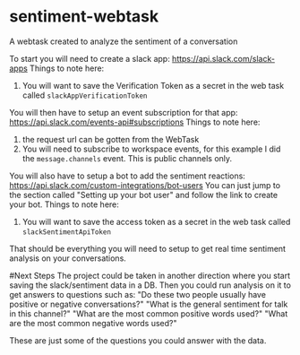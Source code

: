 # sentiment-webtask
A webtask created to analyze the sentiment of a conversation

To start you will need to create a slack app: https://api.slack.com/slack-apps
Things to note here:
1) You will want to save the Verification Token as a secret in the web task called `slackAppVerificationToken`

You will then have to setup an event subscription for that app: https://api.slack.com/events-api#subscriptions
Things to note here: 
1) the request url can be gotten from the WebTask
2) You will need to subscribe to workspace events, for this example I did the `message.channels` event. This is public channels only.

You will also have to setup a bot to add the sentiment reactions: https://api.slack.com/custom-integrations/bot-users
You can just jump to the section called "Setting up your bot user" and follow the link to create your bot.
Things to note here:
1) You will want to save the access token as a secret in the web task called `slackSentimentApiToken`

That should be everything you will need to setup to get real time sentiment analysis on your conversations.

#Next Steps
The project could be taken in another direction where you start saving the slack/sentiment data in a DB.
Then you could run analysis on it to get answers to questions such as:
"Do these two people usually have positive or negative conversations?"
"What is the general sentiment for talk in this channel?"
"What are the most common positive words used?"
"What are the most common negative words used?"

These are just some of the questions you could answer with the data. 